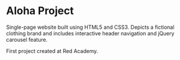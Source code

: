 # Aloha Project

Single-page website built using HTML5 and CSS3. Depicts a fictional clothing brand and includes interactive header navigation and jQuery carousel feature.

First project created at Red Academy.